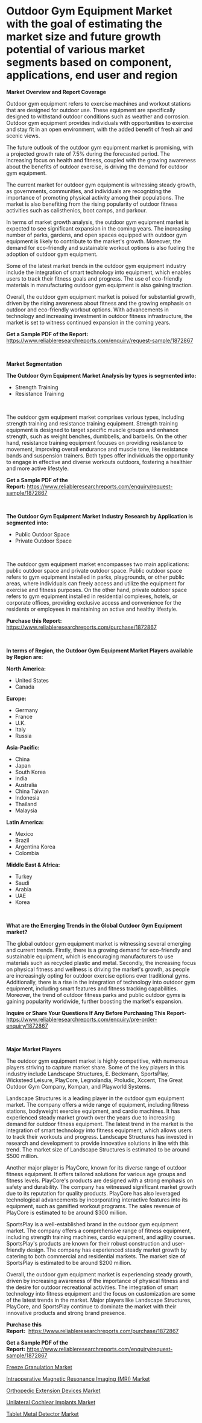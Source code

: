 <p><h1>Outdoor Gym Equipment Market with the goal of estimating the market size and future growth potential of various market segments based on component, applications, end user and region</h1></p><p><strong>Market Overview and Report Coverage</strong></p>
<p><p>Outdoor gym equipment refers to exercise machines and workout stations that are designed for outdoor use. These equipment are specifically designed to withstand outdoor conditions such as weather and corrosion. Outdoor gym equipment provides individuals with opportunities to exercise and stay fit in an open environment, with the added benefit of fresh air and scenic views.</p><p>The future outlook of the outdoor gym equipment market is promising, with a projected growth rate of 7.5% during the forecasted period. The increasing focus on health and fitness, coupled with the growing awareness about the benefits of outdoor exercise, is driving the demand for outdoor gym equipment. </p><p>The current market for outdoor gym equipment is witnessing steady growth, as governments, communities, and individuals are recognizing the importance of promoting physical activity among their populations. The market is also benefiting from the rising popularity of outdoor fitness activities such as calisthenics, boot camps, and parkour.</p><p>In terms of market growth analysis, the outdoor gym equipment market is expected to see significant expansion in the coming years. The increasing number of parks, gardens, and open spaces equipped with outdoor gym equipment is likely to contribute to the market's growth. Moreover, the demand for eco-friendly and sustainable workout options is also fueling the adoption of outdoor gym equipment.</p><p>Some of the latest market trends in the outdoor gym equipment industry include the integration of smart technology into equipment, which enables users to track their fitness goals and progress. The use of eco-friendly materials in manufacturing outdoor gym equipment is also gaining traction.</p><p>Overall, the outdoor gym equipment market is poised for substantial growth, driven by the rising awareness about fitness and the growing emphasis on outdoor and eco-friendly workout options. With advancements in technology and increasing investment in outdoor fitness infrastructure, the market is set to witness continued expansion in the coming years.</p></p>
<p><strong>Get a Sample PDF of the Report:</strong> <a href="https://www.reliableresearchreports.com/enquiry/request-sample/1872867">https://www.reliableresearchreports.com/enquiry/request-sample/1872867</a></p>
<p>&nbsp;</p>
<p><strong>Market Segmentation</strong></p>
<p><strong>The Outdoor Gym Equipment Market Analysis by types is segmented into:</strong></p>
<p><ul><li>Strength Training</li><li>Resistance Training</li></ul></p>
<p>&nbsp;</p>
<p><p>The outdoor gym equipment market comprises various types, including strength training and resistance training equipment. Strength training equipment is designed to target specific muscle groups and enhance strength, such as weight benches, dumbbells, and barbells. On the other hand, resistance training equipment focuses on providing resistance to movement, improving overall endurance and muscle tone, like resistance bands and suspension trainers. Both types offer individuals the opportunity to engage in effective and diverse workouts outdoors, fostering a healthier and more active lifestyle.</p></p>
<p><strong>Get a Sample PDF of the Report:</strong>&nbsp;<a href="https://www.reliableresearchreports.com/enquiry/request-sample/1872867">https://www.reliableresearchreports.com/enquiry/request-sample/1872867</a></p>
<p>&nbsp;</p>
<p><strong>The Outdoor Gym Equipment Market Industry Research by Application is segmented into:</strong></p>
<p><ul><li>Public Outdoor Space</li><li>Private Outdoor Space</li></ul></p>
<p>&nbsp;</p>
<p><p>The outdoor gym equipment market encompasses two main applications: public outdoor space and private outdoor space. Public outdoor space refers to gym equipment installed in parks, playgrounds, or other public areas, where individuals can freely access and utilize the equipment for exercise and fitness purposes. On the other hand, private outdoor space refers to gym equipment installed in residential complexes, hotels, or corporate offices, providing exclusive access and convenience for the residents or employees in maintaining an active and healthy lifestyle.</p></p>
<p><strong>Purchase this Report:</strong>&nbsp; <a href="https://www.reliableresearchreports.com/purchase/1872867">https://www.reliableresearchreports.com/purchase/1872867</a></p>
<p>&nbsp;</p>
<p><strong>In terms of Region, the Outdoor Gym Equipment Market Players available by Region are:</strong></p>
<p>
    <p> <strong> North America: </strong>
        <ul>
            <li>United States</li>
            <li>Canada</li>
        </ul>
        </p> 
    <p> <strong> Europe: </strong>
        <ul>
            <li>Germany</li>
            <li>France</li>
            <li>U.K.</li>
            <li>Italy</li>
            <li>Russia</li>
        </ul>
        </p> 
    <p> <strong> Asia-Pacific: </strong>
        <ul>
            <li>China</li>
            <li>Japan</li>
            <li>South Korea</li>
            <li>India</li>
            <li>Australia</li>
            <li>China Taiwan</li>
            <li>Indonesia</li>
            <li>Thailand</li>
            <li>Malaysia</li>
        </ul>
        </p> 
    <p> <strong> Latin America: </strong>
        <ul>
            <li>Mexico</li>
            <li>Brazil</li>
            <li>Argentina Korea</li>
            <li>Colombia</li>
        </ul>
        </p> 
    <p> <strong> Middle East & Africa: </strong>
        <ul>
            <li>Turkey</li>
            <li>Saudi</li>
            <li>Arabia</li>
            <li>UAE</li>
            <li>Korea</li>
        </ul>
    </p>
    </p>
<p>&nbsp;</p>
<p><strong>What are the Emerging Trends in the Global Outdoor Gym Equipment market?</strong></p>
<p><p>The global outdoor gym equipment market is witnessing several emerging and current trends. Firstly, there is a growing demand for eco-friendly and sustainable equipment, which is encouraging manufacturers to use materials such as recycled plastic and metal. Secondly, the increasing focus on physical fitness and wellness is driving the market's growth, as people are increasingly opting for outdoor exercise options over traditional gyms. Additionally, there is a rise in the integration of technology into outdoor gym equipment, including smart features and fitness tracking capabilities. Moreover, the trend of outdoor fitness parks and public outdoor gyms is gaining popularity worldwide, further boosting the market's expansion.</p></p>
<p><strong>Inquire or Share Your Questions If Any Before Purchasing This Report</strong>- <a href="https://www.reliableresearchreports.com/enquiry/pre-order-enquiry/1872867">https://www.reliableresearchreports.com/enquiry/pre-order-enquiry/1872867</a></p>
<p>&nbsp;</p>
<p><strong>Major Market Players</strong></p>
<p><p>The outdoor gym equipment market is highly competitive, with numerous players striving to capture market share. Some of the key players in this industry include Landscape Structures, E. Beckmann, SportsPlay, Wicksteed Leisure, PlayCore, Legnolandia, Proludic, Xccent, The Great Outdoor Gym Company, Kompan, and Playworld Systems.</p><p>Landscape Structures is a leading player in the outdoor gym equipment market. The company offers a wide range of equipment, including fitness stations, bodyweight exercise equipment, and cardio machines. It has experienced steady market growth over the years due to increasing demand for outdoor fitness equipment. The latest trend in the market is the integration of smart technology into fitness equipment, which allows users to track their workouts and progress. Landscape Structures has invested in research and development to provide innovative solutions in line with this trend. The market size of Landscape Structures is estimated to be around $500 million.</p><p>Another major player is PlayCore, known for its diverse range of outdoor fitness equipment. It offers tailored solutions for various age groups and fitness levels. PlayCore's products are designed with a strong emphasis on safety and durability. The company has witnessed significant market growth due to its reputation for quality products. PlayCore has also leveraged technological advancements by incorporating interactive features into its equipment, such as gamified workout programs. The sales revenue of PlayCore is estimated to be around $300 million.</p><p>SportsPlay is a well-established brand in the outdoor gym equipment market. The company offers a comprehensive range of fitness equipment, including strength training machines, cardio equipment, and agility courses. SportsPlay's products are known for their robust construction and user-friendly design. The company has experienced steady market growth by catering to both commercial and residential markets. The market size of SportsPlay is estimated to be around $200 million.</p><p>Overall, the outdoor gym equipment market is experiencing steady growth, driven by increasing awareness of the importance of physical fitness and the desire for outdoor recreational activities. The integration of smart technology into fitness equipment and the focus on customization are some of the latest trends in the market. Major players like Landscape Structures, PlayCore, and SportsPlay continue to dominate the market with their innovative products and strong brand presence.</p></p>
<p><strong>Purchase this Report:</strong>&nbsp;&nbsp;<a href="https://www.reliableresearchreports.com/purchase/1872867">https://www.reliableresearchreports.com/purchase/1872867</a></p>
<p></p>
<p><strong>Get a Sample PDF of the Report:</strong>&nbsp;<a href="https://www.reliableresearchreports.com/enquiry/request-sample/1872867">https://www.reliableresearchreports.com/enquiry/request-sample/1872867</a></p>
<p><p><a href="https://github.com/ChiragRP21/Market-Research-Report-List-2/blob/main/freeze-granulation-market.md">Freeze Granulation Market</a></p><p><a href="https://medium.com/@jerrodhilll68/intraoperative-magnetic-resonance-imaging-mri-market-comprehensive-assessment-by-type-78dcb952ba2a">Intraoperative Magnetic Resonance Imaging (MRI) Market</a></p><p><a href="https://medium.com/@jerrodhilll68/orthopedic-extension-devices-market-furnishes-information-on-market-share-market-trends-and-fcb206bf0aad">Orthopedic Extension Devices Market</a></p><p><a href="https://medium.com/@jerrodhilll68/unilateral-cochlear-implants-market-share-evolution-and-market-growth-trends-2023-2030-ba97c86647c8">Unilateral Cochlear Implants Market</a></p><p><a href="https://github.com/ChiragRp1/Market-Research-Report-List-2/blob/main/tablet-metal-detector-market.md">Tablet Metal Detector Market</a></p></p>